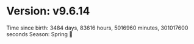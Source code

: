 # Version: v9.6.14
Time since birth: 3484 days, 83616 hours, 5016960 minutes, 301017600 seconds
Season: Spring 🌸
